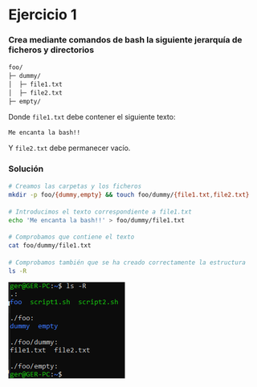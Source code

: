 # Ejercicio 1

### Crea mediante comandos de bash la siguiente jerarquía de ficheros y directorios

```bash
foo/
├─ dummy/
│  ├─ file1.txt
│  ├─ file2.txt
├─ empty/
```

Donde `file1.txt` debe contener el siguiente texto:

```bash
Me encanta la bash!!
```

Y `file2.txt` debe permanecer vacío.

### Solución
```bash
# Creamos las carpetas y los ficheros
mkdir -p foo/{dummy,empty} && touch foo/dummy/{file1.txt,file2.txt}

# Introducimos el texto correspondiente a file1.txt
echo 'Me encanta la bash!!' > foo/dummy/file1.txt

# Comprobamos que contiene el texto
cat foo/dummy/file1.txt

# Comprobamos también que se ha creado correctamente la estructura
ls -R
```

![Estructura Archivos Correcta](Images/Estructura_Archivos_Correcta.png)

